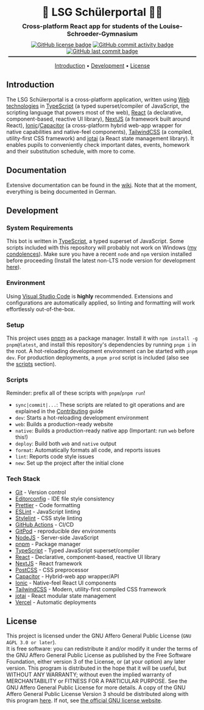 <h1 align="center" style="border: none; padding: 0; margin: 0;">🏫 LSG Schülerportal 🧑‍🎓</h1>
<h3 align="center"style="margin: 10px;">Cross-platform React app for students of the Louise-Schroeder-Gymnasium</h3>
<p align="center" style="margin: 0; padding: 0;">
  <a href="COPYING"><img src="https://img.shields.io/github/license/3x071c/Schulport" alt="GitHub license badge" /></a>
  <a href="https://github.com/3x071c/Schulport/graphs/commit-activity"><img src="https://img.shields.io/github/commit-activity/m/3x071c/Schulport" alt="GitHub commit activity badge" /></a>
  <a href="https://github.com/3x071c/Schulport/graphs/commit-activity"><img src="https://img.shields.io/github/last-commit/3x071c/Schulport" alt="GitHub last commit badge" /></a>
</p>
<hr style="height: 2px; margin: 5px;" />
<p align="center">
  <a href="#introduction">Introduction</a> •
  <a href="#development">Development</a> •
  <a href="#license">License</a>
</p>

## Introduction

The LSG Schülerportal is a cross-platform application, written using [Web technologies](https://developer.mozilla.org/en-US/docs/Learn) in [TypeScript](https://www.typescriptlang.org/) (a typed superset/compiler of JavaScript, the scripting language that powers most of the web), [React](https://reactjs.org/) (a declarative, component-based, reactive UI library), [NextJS](https://nextjs.org/) (a framework built around React), [Ionic](https://ionicframework.com/)/[Capacitor](https://capacitorjs.com/) (a cross-platform hybrid web-app wrapper for native capabilities and native-feel components), [TailwindCSS](https://tailwindcss.com/) (a compiled, utility-first CSS framework) and [jotai](https://jotai.pmnd.rs/) (a React state management library). It enables pupils to conveniently check important dates, events, homework and their substitution schedule, with more to come.

## Documentation

Extensive documentation can be found in the [wiki](./wiki/). Note that at the moment, everything is being documented in German.

## Development

### System Requirements

This bot is written in [TypeScript](https://www.typescriptlang.org/), a typed superset of JavaScript. Some scripts included with this repository will probably not work on Windows ([m](https://tinyurl.com/nuub2bq)[y](https://tinyurl.com/y2emej63)[ ](https://tinyurl.com/y2lzznux)[c](https://tinyurl.com/y3v8vo5a)[o](https://tinyurl.com/y4qcfkw3)[n](https://tinyurl.com/y5gm9ysv)[d](https://tinyurl.com/y69uplwl)[o](https://tinyurl.com/yygc57ta)[l](https://tinyurl.com/yynoa7ql)[e](https://tinyurl.com/y3shavwn)[n](https://tinyurl.com/yxladmrj)[c](https://tinyurl.com/y3yxymqr)[e](https://tinyurl.com/y2c6alo5)[s](https://tinyurl.com/y5qtqr6p)). Make sure you have a recent `node` and `npm` version installed before proceeding (Install the latest non-LTS node version for development [here](https://nodejs.org/)).

### Environment

Using [Visual Studio Code](https://code.visualstudio.com) is **highly** recommended. Extensions and configurations are automatically applied, so linting and formatting will work effortlessly out-of-the-box.

### Setup

This project uses [pnpm](https://pnpm.io/) as a package manager. Install it with `npm install -g pnpm@latest`, and install this repository's dependencies by running `pnpm i` in the root. A hot-reloading development environment can be started with `pnpm dev`. For production deployments, a `pnpm prod` script is included (also see the [scripts](#scripts) section).

### Scripts

Reminder: prefix all of these scripts with `pnpm`/`pnpm run`!

-   `sync|commit|...`: These scripts are related to git operations and are explained in the [Contributing](CONTRIBUTING.md) guide
-   `dev`: Starts a hot-reloading development environment
-   `web`: Builds a production-ready website
-   `native`: Builds a production-ready native app (Important: run `web` before this!)
-   `deploy`: Build both `web` and `native` output
-   `format`: Automatically formats all code, and reports issues
-   `lint`: Reports code style issues
-   `new`: Set up the project after the initial clone

### Tech Stack

-   [Git](https://git-scm.com/) - Version control
-   [Editorconfig](https://editorconfig.org/) - IDE file style consistency
-   [Prettier](https://prettier.io/) - Code formatting
-   [ESLint](https://eslint.org/) - JavaScript linting
-   [Stylelint](https://stylelint.io/) - CSS style linting
-   [GitHub Actions](https://github.com/features/actions) - CI/CD
-   [GitPod](https://www.gitpod.io/) - reproducible dev environments
-   [NodeJS](https://nodejs.org/en/) - Server-side JavaScript
-   [pnpm](https://pnpm.io/) - Package manager
-   [TypeScript](https://www.typescriptlang.org/) - Typed JavaScript superset/compiler
-   [React](https://reactjs.org/) - Declarative, component-based, reactive UI library
-   [NextJS](https://nextjs.org/) - React framework
-   [PostCSS](https://postcss.org/) - CSS preprocessor
-   [Capacitor](https://capacitorjs.com/) - Hybrid-web app wrapper/API
-   [Ionic](https://ionicframework.com/) - Native-feel React UI components
-   [TailwindCSS](https://tailwindcss.com/) - Modern, utility-first compiled CSS framework
-   [jotai](https://jotai.pmnd.rs/) - React modular state management
-   [Vercel](https://vercel.com/) - Automatic deployments

## License

This project is licensed under the GNU Affero General Public License (`GNU AGPL 3.0 or later`).<br /> It is free software: you can redistribute it and/or modify it under the terms of the GNU Affero General Public License as published by the Free Software Foundation, either version 3 of the License, or (at your option) any later version. This program is distributed in the hope that it will be useful, but WITHOUT ANY WARRANTY; without even the implied warranty of MERCHANTABILITY or FITNESS FOR A PARTICULAR PURPOSE. See the GNU Affero General Public License for more details. A copy of the GNU Affero General Public License Version 3 should be distributed along with this program [here](COPYING). If not, see [the official GNU license website](https://www.gnu.org/licenses/).
